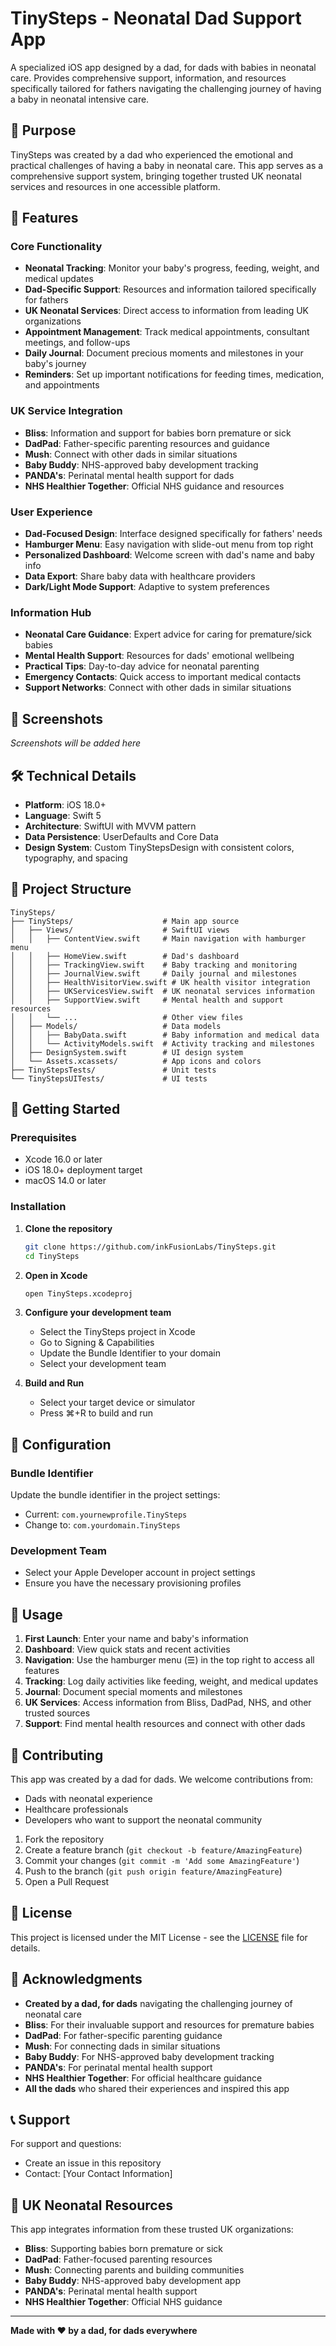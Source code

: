 # TinySteps - Neonatal Dad Support App

A specialized iOS app designed by a dad, for dads with babies in neonatal care. Provides comprehensive support, information, and resources specifically tailored for fathers navigating the challenging journey of having a baby in neonatal intensive care.

## 🏥 Purpose

TinySteps was created by a dad who experienced the emotional and practical challenges of having a baby in neonatal care. This app serves as a comprehensive support system, bringing together trusted UK neonatal services and resources in one accessible platform.

## 🚀 Features

### Core Functionality
- **Neonatal Tracking**: Monitor your baby's progress, feeding, weight, and medical updates
- **Dad-Specific Support**: Resources and information tailored specifically for fathers
- **UK Neonatal Services**: Direct access to information from leading UK organizations
- **Appointment Management**: Track medical appointments, consultant meetings, and follow-ups
- **Daily Journal**: Document precious moments and milestones in your baby's journey
- **Reminders**: Set up important notifications for feeding times, medication, and appointments

### UK Service Integration
- **Bliss**: Information and support for babies born premature or sick
- **DadPad**: Father-specific parenting resources and guidance
- **Mush**: Connect with other dads in similar situations
- **Baby Buddy**: NHS-approved baby development tracking
- **PANDA's**: Perinatal mental health support for dads
- **NHS Healthier Together**: Official NHS guidance and resources

### User Experience
- **Dad-Focused Design**: Interface designed specifically for fathers' needs
- **Hamburger Menu**: Easy navigation with slide-out menu from top right
- **Personalized Dashboard**: Welcome screen with dad's name and baby info
- **Data Export**: Share baby data with healthcare providers
- **Dark/Light Mode Support**: Adaptive to system preferences

### Information Hub
- **Neonatal Care Guidance**: Expert advice for caring for premature/sick babies
- **Mental Health Support**: Resources for dads' emotional wellbeing
- **Practical Tips**: Day-to-day advice for neonatal parenting
- **Emergency Contacts**: Quick access to important medical contacts
- **Support Networks**: Connect with other dads in similar situations

## 📱 Screenshots

*Screenshots will be added here*

## 🛠 Technical Details

- **Platform**: iOS 18.0+
- **Language**: Swift 5
- **Architecture**: SwiftUI with MVVM pattern
- **Data Persistence**: UserDefaults and Core Data
- **Design System**: Custom TinyStepsDesign with consistent colors, typography, and spacing

## 📁 Project Structure

```
TinySteps/
├── TinySteps/                    # Main app source
│   ├── Views/                    # SwiftUI views
│   │   ├── ContentView.swift     # Main navigation with hamburger menu
│   │   ├── HomeView.swift        # Dad's dashboard
│   │   ├── TrackingView.swift    # Baby tracking and monitoring
│   │   ├── JournalView.swift     # Daily journal and milestones
│   │   ├── HealthVisitorView.swift # UK health visitor integration
│   │   ├── UKServicesView.swift  # UK neonatal services information
│   │   ├── SupportView.swift     # Mental health and support resources
│   │   └── ...                   # Other view files
│   ├── Models/                   # Data models
│   │   ├── BabyData.swift        # Baby information and medical data
│   │   └── ActivityModels.swift  # Activity tracking and milestones
│   ├── DesignSystem.swift        # UI design system
│   └── Assets.xcassets/          # App icons and colors
├── TinyStepsTests/               # Unit tests
└── TinyStepsUITests/             # UI tests
```

## 🚀 Getting Started

### Prerequisites
- Xcode 16.0 or later
- iOS 18.0+ deployment target
- macOS 14.0 or later

### Installation

1. **Clone the repository**
   ```bash
   git clone https://github.com/inkFusionLabs/TinySteps.git
   cd TinySteps
   ```

2. **Open in Xcode**
   ```bash
   open TinySteps.xcodeproj
   ```

3. **Configure your development team**
   - Select the TinySteps project in Xcode
   - Go to Signing & Capabilities
   - Update the Bundle Identifier to your domain
   - Select your development team

4. **Build and Run**
   - Select your target device or simulator
   - Press ⌘+R to build and run

## 🔧 Configuration

### Bundle Identifier
Update the bundle identifier in the project settings:
- Current: `com.yournewprofile.TinySteps`
- Change to: `com.yourdomain.TinySteps`

### Development Team
- Select your Apple Developer account in project settings
- Ensure you have the necessary provisioning profiles

## 📝 Usage

1. **First Launch**: Enter your name and baby's information
2. **Dashboard**: View quick stats and recent activities
3. **Navigation**: Use the hamburger menu (☰) in the top right to access all features
4. **Tracking**: Log daily activities like feeding, weight, and medical updates
5. **Journal**: Document special moments and milestones
6. **UK Services**: Access information from Bliss, DadPad, NHS, and other trusted sources
7. **Support**: Find mental health resources and connect with other dads

## 🤝 Contributing

This app was created by a dad for dads. We welcome contributions from:
- Dads with neonatal experience
- Healthcare professionals
- Developers who want to support the neonatal community

1. Fork the repository
2. Create a feature branch (`git checkout -b feature/AmazingFeature`)
3. Commit your changes (`git commit -m 'Add some AmazingFeature'`)
4. Push to the branch (`git push origin feature/AmazingFeature`)
5. Open a Pull Request

## 📄 License

This project is licensed under the MIT License - see the [LICENSE](LICENSE) file for details.

## 🙏 Acknowledgments

- **Created by a dad, for dads** navigating the challenging journey of neonatal care
- **Bliss**: For their invaluable support and resources for premature babies
- **DadPad**: For father-specific parenting guidance
- **Mush**: For connecting dads in similar situations
- **Baby Buddy**: For NHS-approved baby development tracking
- **PANDA's**: For perinatal mental health support
- **NHS Healthier Together**: For official healthcare guidance
- **All the dads** who shared their experiences and inspired this app

## 📞 Support

For support and questions:
- Create an issue in this repository
- Contact: [Your Contact Information]

## 🏥 UK Neonatal Resources

This app integrates information from these trusted UK organizations:
- **Bliss**: Supporting babies born premature or sick
- **DadPad**: Father-focused parenting resources
- **Mush**: Connecting parents and building communities
- **Baby Buddy**: NHS-approved baby development app
- **PANDA's**: Perinatal mental health support
- **NHS Healthier Together**: Official NHS guidance

---

**Made with ❤️ by a dad, for dads everywhere** 